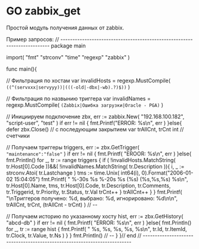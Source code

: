 # GO zabbix_get
Простой модуль получения данных от zabbix.

Пример запросов:
//  -------------------------------------------------------------------------
package main

import(
    "fmt"
    "strconv"
    "time"
    "regexp"
    "zabbix"
)

func main(){

// Фильтрация по хостам
    var invalidHosts = regexp.MustCompile( `((^(servxxx|servyyy))|(((-old|-dbx|-wb).?)$))` )

// Фильтрация по назвынию триггера
    var invalidNames = regexp.MustCompile( `(Zabbix|Ошибка загрузки|Oracle - PGA)` )

// Инициируем подключение
    zbx, err := zabbix.New( "192.168.100.182", "script-user", "test" )
    if err != nil {
        fmt.Printf("ERROR: %s\n", err )
    }else{
        defer zbx.Close()	// с последующим закрытием
        var trAllCnt, trCnt int		// счетчики

// Получаем триггеры
        triggers, err := zbx.GetTrigger( `"maintenance":"false"` )
        if err != nil {
            fmt.Printf( "EROOR: %s\n", err )
        }else{
            fmt.Println()
            for _, tr := range triggers {
                if ( !invalidHosts.MatchString( tr.Host[0].Code ))&&( !invalidNames.MatchString( tr.Description )){
                    i, _ := strconv.Atoi( tr.Lastchange )
                    tms := time.Unix( int64(i), 0).Format("2006-01-02 15:04:05")
                    fmt.Printf( " %-30s %s  %-20s %s (%s)  (%s,%s,%s) %s\n", tr.Host[0].Name, tms, tr.Host[0].Code, tr.Description, tr.Comments, tr.Triggerid, tr.Priority, tr.Status, tr.Val
                    trCnt++
                }
                trAllCnt++
            }
        }
    fmt.Printf( "\nТриггеров получено: %d, выбрано: %d, игнорировано: %d\n\n", trAllCnt, trCnt, (trAllCnt - trCnt) )
//  --

// Получаем историю по указанному хосту
        hist, err := zbx.GetHistory( "abcd-db" )
        if err != nil {
            fmt.Printf( "ERROR: %s\n", err )
        }else{
            fmt.Println()
            for _, tr := range hist {
                fmt.Printf( " %s, %s, %s, %s, %s\n", tr.Id, tr.ItemId, tr.Clock, tr.Value, tr.Ns )
            }
        }
        fmt.Println()
//  --
    }
}// end
//  -------------------------------------------------------------------------